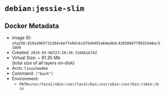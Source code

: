 # `debian:jessie-slim`

## Docker Metadata

- Image ID: `sha256:819a3965f15284c6e77e9dc6cbf5d4455a64ed6dc4285894779015448ac53dd9`
- Created: `2019-03-04T23:20:30.316661674Z`
- Virtual Size: ~ 81.35 Mb  
  (total size of all layers on-disk)
- Arch: `linux`/`amd64`
- Command: `["bash"]`
- Environment:
  - `PATH=/usr/local/sbin:/usr/local/bin:/usr/sbin:/usr/bin:/sbin:/bin`

